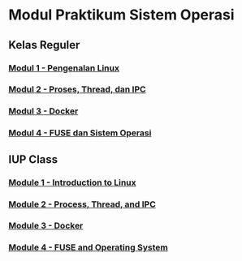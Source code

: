 # Modul Praktikum Sistem Operasi

## Kelas Reguler

### [Modul 1 - Pengenalan Linux](/Modul1/README-ID.md)

### [Modul 2 - Proses, Thread, dan IPC](/Modul2/README-ID.md)

### [Modul 3 - Docker](/Modul3/README-ID.md)

### [Modul 4 - FUSE dan Sistem Operasi](/Modul4/README-ID.md)

## IUP Class

### [Module 1 - Introduction to Linux](/Modul1/README-EN.md)

### [Module 2 - Process, Thread, and IPC](/Modul2/README-EN.md)

### [Module 3 - Docker](/Modul3/README-EN.md)

### [Module 4 - FUSE and Operating System](/Modul4/README-EN.md)
